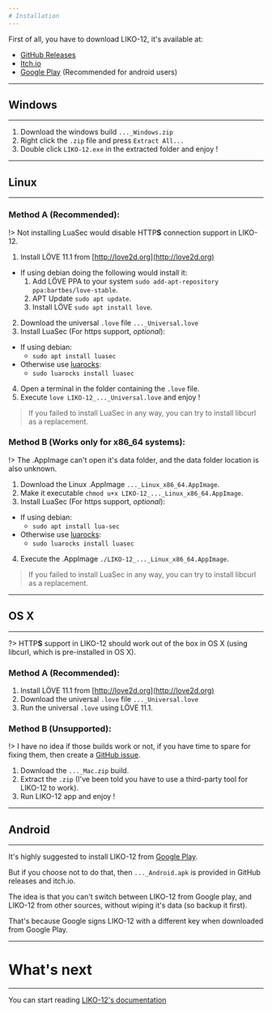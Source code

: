 ```yaml
---
# Installation
---
```


First of all, you have to download LIKO-12, it's available at:

- [GitHub Releases](https://github.com/LIKO-12/LIKO-12/releases)
- [Itch.io](https://ramilego4game.itch.io/liko12)
- [Google Play](https://play.google.com/store/apps/details?id=me.ramilego4game.liko12) (Recommended for android users)

---
## Windows
---

1. Download the windows build `..._Windows.zip`
2. Right click the `.zip` file and press `Extract All...`
3. Double click `LIKO-12.exe` in the extracted folder and enjoy !

---
## Linux
---

### Method A (Recommended):

!> Not installing LuaSec would disable HTTP**S** connection support in LIKO-12.

1. Install LÖVE 11.1 from [http://love2d.org](http://love2d.org)
  - If using debian doing the following would install it:
    1. Add LÖVE PPA to your system `sudo add-apt-repository ppa:bartbes/love-stable`.
    2. APT Update `sudo apt update`.
    3. Install LÖVE `sudo apt install love`.
2. Download the universal `.love` file `..._Universal.love`
3. Install LuaSec (For https support, _optional_):
  - If using debian:
    - `sudo apt install luasec`
  - Otherwise use [luarocks](https://luarocks.org/):
    - `sudo luarocks install luasec`
4. Open a terminal in the folder containing the `.love` file.
5. Execute `love LIKO-12_..._Universal.love` and enjoy !

> If you failed to install LuaSec in any way, you can try to install libcurl as a replacement.

### Method B (Works only for x86_64 systems):

!> The .AppImage can't open it's data folder, and the data folder location is also unknown.

1. Download the Linux .AppImage `..._Linux_x86_64.AppImage`.
2. Make it executable `chmod u+x LIKO-12_..._Linux_x86_64.AppImage`.
3. Install LuaSec (For https support, _optional_):
  - If using debian:
    - `sudo apt install lua-sec`
  - Otherwise use [luarocks](https://luarocks.org/):
    - `sudo luarocks install luasec`
4. Execute the .AppImage `./LIKO-12_..._Linux_x86_64.AppImage`.

> If you failed to install LuaSec in any way, you can try to install libcurl as a replacement.

---
## OS X
---

?> HTTP**S** support in LIKO-12 should work out of the box in OS X (using libcurl, which is pre-installed in OS X).

### Method A (Recommended):

1. Install LÖVE 11.1 from [http://love2d.org](http://love2d.org)
2. Download the universal `.love` file `..._Universal.love`
3. Run the universal `.love` using LÖVE 11.1.

### Method B (Unsupported):

!> I have no idea if those builds work or not, if you have time to spare for fixing them, then create a [GitHub issue](https://github.com/LIKO-12/LIKO-12/issues).

1. Download the `..._Mac.zip` build.
2. Extract the `.zip` (I've been told you have to use a third-party tool for LIKO-12 to work).
3. Run LIKO-12 app and enjoy !

---
## Android
---

It's highly suggested to install LIKO-12 from [Google Play](https://play.google.com/store/apps/details?id=me.ramilego4game.liko12).

But if you choose not to do that, then `..._Android.apk` is provided in GitHub releases and itch.io.

The idea is that you can't switch between LIKO-12 from Google play, and LIKO-12 from other sources, without wiping it's data (so backup it first).

That's because Google signs LIKO-12 with a different key when downloaded from Google Play.

---
# What's next
---

You can start reading [LIKO-12's documentation](/Documentation/)
